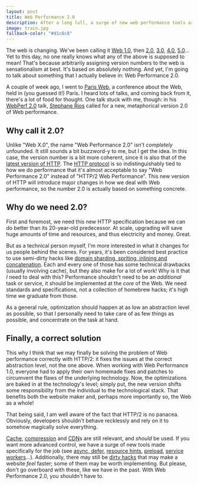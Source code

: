 ```yaml
---
layout: post
title: Web Performance 2.0 
description: After a long lull, a surge of new web performance tools are coming out. From HTTP/2 to resource hints, the landscape of performance is changing.
image: train.jpg
fallback-color: "#d1c8c8"
---
```


The web is changing. We've been calling it [Web 1.0](https://en.wikipedia.org/wiki/Web_2.0#.22Web_1.0.22), then [2.0](https://en.wikipedia.org/wiki/Web_2.0), [3.0](https://en.wikipedia.org/wiki/Semantic_Web#Web_3.0), [4.0](http://bigthink.com/big-think-tv/web-40-the-ultra-intelligent-electronic-agent-is-coming), [5.0](https://flatworldbusiness.wordpress.com/flat-education/previously/web-1-0-vs-web-2-0-vs-web-3-0-a-bird-eye-on-the-definition/)... Yet to this day, no one really knows what any of the above is supposed to mean! That's because arbitrarily assigning version numbers to the web is sensationalism at best. It's based on absolutely nothing. And yet, I'm going to talk about something that I actually believe in: Web Performance 2.0.

A couple of week ago, I went to [Paris Web](https://www.paris-web.fr/), a conference about the Web, held in (you guessed it!) Paris. I heard lots of talks, and coming back from it, there's a lot of food for thought. One talk stuck with me, though: in his [WebPerf 2.0](https://stefounet.github.io/webperf2.0/#/) talk, [Stephane Rios](https://twitter.com/stefounet) called for a new, metaphorical version 2.0 of Web performance.

## Why call it 2.0?
Unlike "Web X.0", the name "Web Performance 2.0" isn't *completely* unfounded. It still sounds a bit buzzword-y to me, but I get the idea. In this case, the version number is a bit more coherent, since it is also that of the [latest version of HTTP](https://http2.github.io/). The [HTTP protocol](https://en.wikipedia.org/wiki/Hypertext_Transfer_Protocol) is so indistinguishably tied to how we do performance that it's almost acceptable to say "Web Performance 2.0" instead of "HTTP/2 Web Performance". This new version of HTTP will introduce major changes in how we deal with Web performance, so the number 2.0 is actually based on something concrete.

<!-- More -->

## Why do we need 2.0?
First and foremost, we need this new HTTP specification because we can do better than its 20-year-old predecessor. At scale, upgrading will save huge amounts of time and resources, and thus electricity and money. Great.

But as a technical person myself, I'm more interested in what it changes for us people behind the scenes. For years, it's been considered best practice to use semi-dirty hacks like [domain sharding, spriting, inlining and concatenation](http://http2-explained.haxx.se/content/en/part3.html). Each and every one of those has some technical drawbacks (usually involving cache), but they also make for a lot of work! Why is it that *I* need to deal with this? Performance shouldn't need to be an *additional* task or service, it should be implemented at the *core* of the Web. We need standards and specifications, not a collection of homebrew hacks; it's high time we graduate from those.

As a general rule, optimization should happen at as low an abstraction level as possible, so that I personally need to take care of as few things as possible, and concentrate on the task at hand. 


## Finally, a correct solution
This why I think that we may finally be solving the problem of Web performance correctly with HTTP/2: it fixes the issues at the correct abstraction level, not the one above. When working with Web Performance 1.0, everyone had to apply their own homemade fixes and patches to circumvent the flaws of the underlying technology. Now, the optimizations are baked in at the technology's level; simply put, the new version shifts some responsibility from the individual to the technological stack. That benefits both the website maker and, perhaps more importantly so, the Web as a whole!

That being said, I am well aware of the fact that HTTP/2 is no panacea. Obviously, developers shouldn't behave recklessly and rely on it to somehow magically solve everything. 

[Cache](https://en.wikipedia.org/wiki/Web_cache), [compression](https://en.wikipedia.org/wiki/HTTP_compression) and [CDN](https://en.wikipedia.org/wiki/Content_delivery_network)s are still relevant, and *should* be used. If you want more advanced control, we have a surge of new tools made specifically for the job (see [async, defer](http://www.growingwiththeweb.com/2014/02/async-vs-defer-attributes.html), [resource hints](https://www.w3.org/TR/resource-hints/), [preload](https://w3c.github.io/preload/), [service workers](https://docs.google.com/presentation/d/1GNLc4oRZzazq4Th8vsH3v5GekAbKWsxIXHbNtQFFG-c/present?slide=id.p19)...). Additionally, there may still be [dirty hacks](https://www.w3.org/Bugs/Public/show_bug.cgi?id=27303) that may make a website *feel* faster; some of them may be worth implementing. But please, don't go overboard with these, like we have in the past. With Web Performance 2.0, you shouldn't have to.
